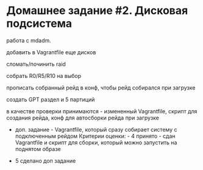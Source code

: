 # Домашнее задание #2. Дисковая подсистема

работа с mdadm.

добавить в Vagrantfile еще дисков

сломать/починить raid

собрать R0/R5/R10 на выбор 

прописать собранный рейд в конф, чтобы рейд собирался при загрузке

создать GPT раздел и 5 партиций

в качестве проверки принимаются - измененный Vagrantfile, скрипт для создания рейда, конф для автосборки рейда при загрузке
* доп. задание - Vagrantfile, который сразу собирает систему с подключенным рейдом
Критерии оценки: - 4 принято - сдан Vagrantfile и скрипт для сборки, который можно запустить на поднятом образе
- 5 сделано доп задание

